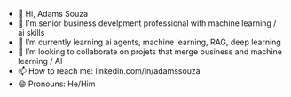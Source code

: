 - 👋 Hi, Adams Souza
- 👀 I'm senior business develpment professional with machine learning / ai skills
- 🌱 I’m currently learning ai agents, machine learning, RAG, deep learning
- 💞️ I’m looking to collaborate on projets that merge business and machine learning / AI
- 📫 How to reach me: linkedin.com/in/adamssouza
- 😄 Pronouns: He/Him
  

<!---
adamsdossantos/adamsdossantos is a ✨ special ✨ repository because its `README.md` (this file) appears on your GitHub profile.
You can click the Preview link to take a look at your changes.
--->

